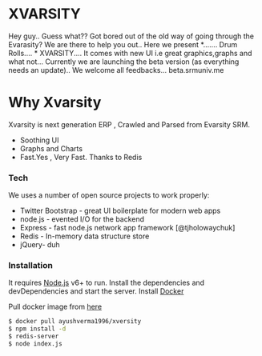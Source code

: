 # XVARSITY
Hey guy.. Guess what?? 
Got bored out of the old way of going through the Evarasity? We are there to help you out.. Here we present  *....... Drum Rolls.... *
XVARSITY.... 
It comes with new UI  i.e  great graphics,graphs and what not... 
Currently we are launching the beta version (as everything needs an update).. We welcome all feedbacks... 
beta.srmuniv.me

# Why Xvarsity
Xvarsity is next generation ERP , Crawled and Parsed from Evarsity SRM.


  - Soothing UI
  - Graphs and Charts
  - Fast.Yes , Very Fast. Thanks to Redis


### Tech

We uses a number of open source projects to work properly:


* Twitter Bootstrap - great UI boilerplate for modern web apps
* node.js - evented I/O for the backend
* Express - fast node.js network app framework [@tjholowaychuk]
* Redis - In-memory data structure store
* jQuery- duh



### Installation

It requires [Node.js](https://nodejs.org/) v6+ to run.
Install the dependencies and devDependencies and start the server.
 Install [Docker](https://www.digitalocean.com/community/tutorials/how-to-install-and-use-docker-on-ubuntu-16-04)
 
 Pull docker image from [here](https://hub.docker.com/r/ayushverma1996/xversity/)
 
```sh
$ docker pull ayushverma1996/xversity
$ npm install -d
$ redis-server
$ node index.js
```

